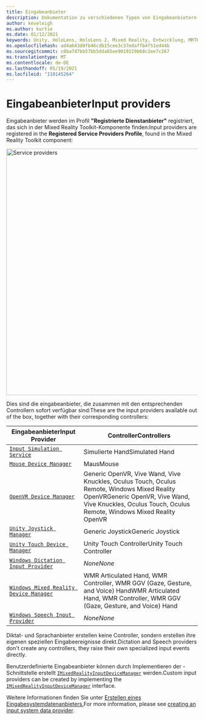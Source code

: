```yaml
---
title: Eingabeanbieter
description: Dokumentation zu verschiedenen Typen von Eingabeanbietern in MRTK
author: keveleigh
ms.author: kurtie
ms.date: 01/12/2021
keywords: Unity, HoloLens, HoloLens 2, Mixed Reality, Entwicklung, MRTK,
ms.openlocfilehash: ad4a643d0fb46cdb15cee3c37edaffb4f51ed44b
ms.sourcegitcommit: c0ba7d7bb57bb5dda65ee9019229b68c2ee7c267
ms.translationtype: MT
ms.contentlocale: de-DE
ms.lasthandoff: 05/19/2021
ms.locfileid: "110145264"
---
```

# <a name="input-providers"></a><span data-ttu-id="6eeba-104">Eingabeanbieter</span><span class="sxs-lookup"><span data-stu-id="6eeba-104">Input providers</span></span>

<span data-ttu-id="6eeba-105">Eingabeanbieter werden im Profil **"Registrierte Dienstanbieter"** registriert, das sich in der Mixed Reality Toolkit-Komponente finden:</span><span class="sxs-lookup"><span data-stu-id="6eeba-105">Input providers are registered in the **Registered Service Providers Profile**, found in the Mixed Reality Toolkit component:</span></span>

<img src="../images/input/RegisteredServiceProviders.PNG" width="650px" style="display:block;" alt="Service providers">

<span data-ttu-id="6eeba-106">Dies sind die eingabeanbieter, die zusammen mit den entsprechenden Controllern sofort verfügbar sind:</span><span class="sxs-lookup"><span data-stu-id="6eeba-106">These are the input providers available out of the box, together with their corresponding controllers:</span></span>

| <span data-ttu-id="6eeba-107">Eingabeanbieter</span><span class="sxs-lookup"><span data-stu-id="6eeba-107">Input Provider</span></span> | <span data-ttu-id="6eeba-108">Controller</span><span class="sxs-lookup"><span data-stu-id="6eeba-108">Controllers</span></span> |
| --- | --- |
| [`Input Simulation Service`](xref:Microsoft.MixedReality.Toolkit.Input.InputSimulationService) | <span data-ttu-id="6eeba-109">Simulierte Hand</span><span class="sxs-lookup"><span data-stu-id="6eeba-109">Simulated Hand</span></span> |
| [`Mouse Device Manager`](xref:Microsoft.MixedReality.Toolkit.Input.UnityInput.MouseDeviceManager) | <span data-ttu-id="6eeba-110">Maus</span><span class="sxs-lookup"><span data-stu-id="6eeba-110">Mouse</span></span>  |
| [`OpenVR Device Manager`](xref:Microsoft.MixedReality.Toolkit.OpenVR.Input.OpenVRDeviceManager) | <span data-ttu-id="6eeba-111">Generic OpenVR, Vive Wand, Vive Knuckles, Oculus Touch, Oculus Remote, Windows Mixed Reality OpenVR</span><span class="sxs-lookup"><span data-stu-id="6eeba-111">Generic OpenVR, Vive Wand, Vive Knuckles, Oculus Touch, Oculus Remote, Windows Mixed Reality OpenVR</span></span>  |
| [`Unity Joystick Manager`](xref:Microsoft.MixedReality.Toolkit.Input.UnityInput.UnityJoystickManager) | <span data-ttu-id="6eeba-112">Generic Joystick</span><span class="sxs-lookup"><span data-stu-id="6eeba-112">Generic Joystick</span></span>  |
| [`Unity Touch Device Manager`](xref:Microsoft.MixedReality.Toolkit.Input.UnityInput.UnityTouchDeviceManager) | <span data-ttu-id="6eeba-113">Unity Touch Controller</span><span class="sxs-lookup"><span data-stu-id="6eeba-113">Unity Touch Controller</span></span>  |
| [`Windows Dictation Input Provider`](xref:Microsoft.MixedReality.Toolkit.Windows.Input.WindowsDictationInputProvider) | <span data-ttu-id="6eeba-114">*None*</span><span class="sxs-lookup"><span data-stu-id="6eeba-114">*None*</span></span>  |
| [`Windows Mixed Reality Device Manager`](xref:Microsoft.MixedReality.Toolkit.WindowsMixedReality.Input.WindowsMixedRealityDeviceManager) | <span data-ttu-id="6eeba-115">WMR Articulated Hand, WMR Controller, WMR GGV (Gaze, Gesture, and Voice) Hand</span><span class="sxs-lookup"><span data-stu-id="6eeba-115">WMR Articulated Hand, WMR Controller, WMR GGV (Gaze, Gesture, and Voice) Hand</span></span> |
| [`Windows Speech Input Provider`](xref:Microsoft.MixedReality.Toolkit.Windows.Input.WindowsSpeechInputProvider) | <span data-ttu-id="6eeba-116">*None*</span><span class="sxs-lookup"><span data-stu-id="6eeba-116">*None*</span></span> |

<span data-ttu-id="6eeba-117">Diktat- und Sprachanbieter erstellen keine Controller, sondern erstellen ihre eigenen speziellen Eingabeereignisse direkt.</span><span class="sxs-lookup"><span data-stu-id="6eeba-117">Dictation and Speech providers don't create any controllers, they raise their own specialized input events directly.</span></span>

<span data-ttu-id="6eeba-118">Benutzerdefinierte Eingabeanbieter können durch Implementieren der -Schnittstelle erstellt [`IMixedRealityInputDeviceManager`](xref:Microsoft.MixedReality.Toolkit.Input.IMixedRealityInputDeviceManager) werden.</span><span class="sxs-lookup"><span data-stu-id="6eeba-118">Custom input providers can be created by implementing the [`IMixedRealityInputDeviceManager`](xref:Microsoft.MixedReality.Toolkit.Input.IMixedRealityInputDeviceManager) interface.</span></span>

<span data-ttu-id="6eeba-119">Weitere Informationen finden Sie unter [Erstellen eines Eingabesystemdatenanbieters.](create-data-provider.md)</span><span class="sxs-lookup"><span data-stu-id="6eeba-119">For more information, please see [creating an input system data provider](create-data-provider.md).</span></span>
